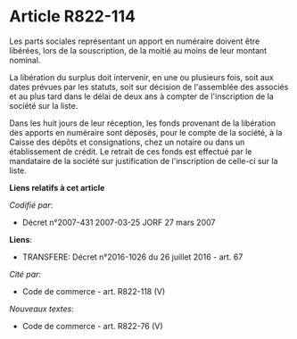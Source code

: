 # Article R822-114

Les parts sociales représentant un apport en numéraire doivent être libérées, lors de la souscription, de la moitié au moins
de leur montant nominal.

La libération du surplus doit intervenir, en une ou plusieurs fois, soit aux dates prévues par les statuts, soit sur décision
de l'assemblée des associés et au plus tard dans le délai de deux ans à compter de l'inscription de la société sur la liste.

Dans les huit jours de leur réception, les fonds provenant de la libération des apports en numéraire sont déposés, pour le
compte de la société, à la Caisse des dépôts et consignations, chez un notaire ou dans un établissement de crédit. Le retrait
de ces fonds est effectué par le mandataire de la société sur justification de l'inscription de celle-ci sur la liste.

**Liens relatifs à cet article**

_Codifié par_:

  - Décret n°2007-431 2007-03-25 JORF 27 mars 2007

**Liens**:

  - TRANSFERE: Décret n°2016-1026 du 26 juillet 2016 - art. 67

_Cité par_:

  - Code de commerce - art. R822-118 (V)

_Nouveaux textes_:

  - Code de commerce - art. R822-76 (V)
